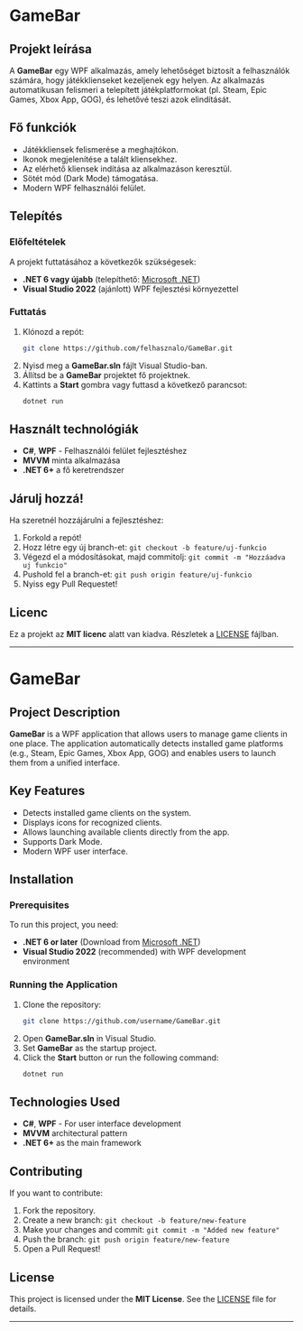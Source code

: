 # GameBar

## Projekt leírása
A **GameBar** egy WPF alkalmazás, amely lehetőséget biztosít a felhasználók számára, hogy játékklienseket kezeljenek egy helyen. Az alkalmazás automatikusan felismeri a telepített játékplatformokat (pl. Steam, Epic Games, Xbox App, GOG), és lehetővé teszi azok elindítását.

## Fő funkciók
- Játékkliensek felismerése a meghajtókon.
- Ikonok megjelenítése a talált kliensekhez.
- Az elérhető kliensek indítása az alkalmazáson keresztül.
- Sötét mód (Dark Mode) támogatása.
- Modern WPF felhasználói felület.

## Telepítés
### Előfeltételek
A projekt futtatásához a következők szükségesek:
- **.NET 6 vagy újabb** (telepíthető: [Microsoft .NET](https://dotnet.microsoft.com/download))
- **Visual Studio 2022** (ajánlott) WPF fejlesztési környezettel

### Futtatás
1. Klónozd a repót:
   ```sh
   git clone https://github.com/felhasznalo/GameBar.git
   ```
2. Nyisd meg a **GameBar.sln** fájlt Visual Studio-ban.
3. Állítsd be a **GameBar** projektet fő projektnek.
4. Kattints a **Start** gombra vagy futtasd a következő parancsot:
   ```sh
   dotnet run
   ```

## Használt technológiák
- **C#**, **WPF** - Felhasználói felület fejlesztéshez
- **MVVM** minta alkalmazása
- **.NET 6+** a fő keretrendszer

## Járulj hozzá!
Ha szeretnél hozzájárulni a fejlesztéshez:
1. Forkold a repót!
2. Hozz létre egy új branch-et: `git checkout -b feature/uj-funkcio`
3. Végezd el a módosításokat, majd commitolj: `git commit -m "Hozzáadva uj funkcio"`
4. Pushold fel a branch-et: `git push origin feature/uj-funkcio`
5. Nyiss egy Pull Requestet!

## Licenc
Ez a projekt az **MIT licenc** alatt van kiadva. Részletek a [LICENSE](LICENSE) fájlban.

---
# GameBar

## Project Description
**GameBar** is a WPF application that allows users to manage game clients in one place. The application automatically detects installed game platforms (e.g., Steam, Epic Games, Xbox App, GOG) and enables users to launch them from a unified interface.

## Key Features
- Detects installed game clients on the system.
- Displays icons for recognized clients.
- Allows launching available clients directly from the app.
- Supports Dark Mode.
- Modern WPF user interface.

## Installation
### Prerequisites
To run this project, you need:
- **.NET 6 or later** (Download from [Microsoft .NET](https://dotnet.microsoft.com/download))
- **Visual Studio 2022** (recommended) with WPF development environment

### Running the Application
1. Clone the repository:
   ```sh
   git clone https://github.com/username/GameBar.git
   ```
2. Open **GameBar.sln** in Visual Studio.
3. Set **GameBar** as the startup project.
4. Click the **Start** button or run the following command:
   ```sh
   dotnet run
   ```

## Technologies Used
- **C#**, **WPF** - For user interface development
- **MVVM** architectural pattern
- **.NET 6+** as the main framework

## Contributing
If you want to contribute:
1. Fork the repository.
2. Create a new branch: `git checkout -b feature/new-feature`
3. Make your changes and commit: `git commit -m "Added new feature"`
4. Push the branch: `git push origin feature/new-feature`
5. Open a Pull Request!

## License
This project is licensed under the **MIT License**. See the [LICENSE](LICENSE) file for details.

---

